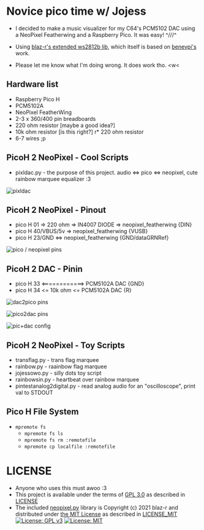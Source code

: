 # Novice pico time w/ Jojess #

* I decided to make a music visualizer for my C64's PCM5102 DAC using a NeoPixel Featherwing and a Raspberry Pico.  It was easy!  ^///^
* Using [blaz-r's extended ws2812b lib](https://github.com/blaz-r/pi_pico_neopixel), which itself is based on [benevpi's](https://github.com/benevpi/pico_python_ws2812b) work.

* Please let me know what I'm doing wrong.  It does work tho.  <w< 

## Hardware list ##
* Raspberry Pico H 
* PCM5102A
* NeoPixel FeatherWing
* 2-3 x 360/400 pin breadboards
* 220 ohm resistor [maybe a good idea?]
* 10k ohm resistor [is this right?]
r* 220 ohm resistor 
* 6-7 wires ;p


## PicoH 2 NeoPixel - Cool Scripts ##
* pixldac.py - the purpose of this project.  audio <=> pico <=> neopixel, cute rainbow marquee equalizer :3

![pixldac](img/202407050000_PixlDac.jpg)

## PicoH 2 NeoPixel - Pinout ##
* pico H 01         => 220 ohm =>  IN4007 DIODE => neopixel_featherwing {DIN}
* pico H 40/VBUS/5v => neopixel_featherwing {VUSB}
* pico H 23/GND     <=> neopixel_featherwing {GND/dataGRNRef}

![pico / neopixel pins](img/20240704_113943_neopixelfw_pico_pinout.jpg)


## PicoH 2 DAC - Pinin ##
* pico H 33 <============> PCM5102A DAC {GND}
* pico H 34 <= 10k ohm <= PCM5102A DAC {R}

![dac2pico pins](img/202407042300_DAC2PICO_PINS.jpg)

![pico2dac pins](img/202407042300_PICO2DAC_PINS.jpg)

![pic+dac config](img/202407042300_PICO+DAC_FULL.jpg)

## PicoH 2 NeoPixel - Toy Scripts ##
* transflag.py  - trans flag marquee
* rainbow.py    - raainbow flag marquee
* jojessowo.py  - silly dots toy script
* rainbowsin.py - heartbeat over rainbow marquee
* pintestanalog2digital.py - read analog audio for an "oscilloscope", print val to STDOUT

## Pico H File System ##
* `mpremote fs`
   * `mpremote fs ls`
   * `mpremote fs rm :remotefile`
   * `mpremote cp localfile :remotefile`

# LICENSE # 
* Anyone who uses this must awoo :3
* This project is available under the terms of [GPL 3.0](https://www.gnu.org/licenses/gpl-3.0) as described in [LICENSE](LICENSE)
* The included [neopixel.py](https://github.com/blaz-r/pi_pico_neopixel) library is Copyright (c) 2021 blaz-r and distributed under [the MIT License](https://opensource.org/licenses/MIT) as described in [LICENSE_MIT](LICENSE_MIT)
 [![License: GPL v3](https://img.shields.io/badge/License-GPLv3-blue.svg)](https://www.gnu.org/licenses/gpl-3.0)
 [![License: MIT](https://img.shields.io/badge/License-MIT-yellow.svg)](https://opensource.org/licenses/MIT)